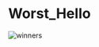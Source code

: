 # Worst_Hello

<img src="https://drive.google.com/uc?export=view&id=11SztHptaolAiPIWPTxc129Hrqq0kXbch" alt="winners">
